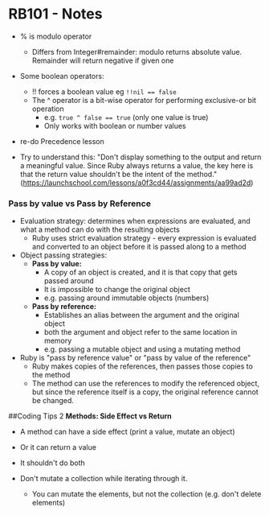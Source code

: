 # RB101 - Notes

- % is modulo operator
  - Differs from Integer#remainder: modulo returns absolute value. Remainder will return negative if given one
- Some boolean operators:
  - !! forces a boolean value eg `!!nil == false`
  - The ^ operator is a bit-wise operator for performing exclusive-or bit operation
    - e.g. `true ^ false == true` (only one value is true)
    - Only works with boolean or number values




- re-do Precedence lesson
- Try to understand this: "Don't display something to the output and return a meaningful value. Since Ruby always returns a value, the key here is that the return value shouldn't be the intent of the method." (https://launchschool.com/lessons/a0f3cd44/assignments/aa99ad2d)

### Pass by value vs Pass by Reference
- Evaluation strategy: determines when expressions are evaluated, and what a method can do with the resulting objects
  - Ruby uses strict evaluation strategy - every expression is evaluated and converted to an object before it is passed along to a method
- Object passing strategies:
  - **Pass by value:**
    - A copy of an object is created, and it is that copy that gets passed around
    - It is impossible to change the original object
    - e.g. passing around immutable objects (numbers)
  - **Pass by reference:**
    - Establishes an alias between the argument and the original object
    - both the argument and object refer to the same location in memory
    - e.g. passing a mutable object and using a mutating method
- Ruby is "pass by reference value" or "pass by value of the reference"
  - Ruby makes copies of the references, then passes those copies to the method
  - The method can use the references to modify the referenced object, but since the reference itself is a copy, the original reference cannot be changed.

##Coding Tips 2
**Methods: Side Effect vs Return**
- A method can have a side effect (print a value, mutate an object)
- Or it can return a value
- It shouldn't do both

- Don't mutate a collection while iterating through it.
  - You can mutate the elements, but not the collection (e.g. don't delete elements)
